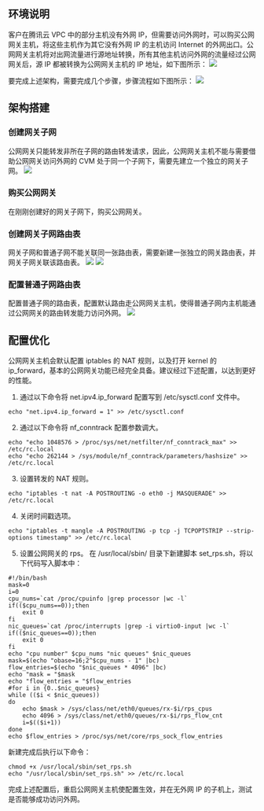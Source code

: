 ## 环境说明
客户在腾讯云 VPC 中的部分主机没有外网 IP，但需要访问外网时，可以购买公网网关主机，将这些主机作为其它没有外网 IP 的主机访问 Internet 的外网出口。公网网关主机将对出网流量进行源地址转换，所有其他主机访问外网的流量经过公网网关后，源 IP 都被转换为公网网关主机的 IP 地址，如下图所示：
![](https://main.qcloudimg.com/raw/b2fb63bfa8fc03cde6cedcde845a9b65.png)

要完成上述架构，需要完成几个步骤，步骤流程如下图所示：
![](https://main.qcloudimg.com/raw/8fc0ad20600a2831b5a1b32ce1b66e0b.png)
## 架构搭建
### 创建网关子网
公网网关只能转发非所在子网的路由转发请求，因此，公网网关主机不能与需要借助公网网关访问外网的 CVM 处于同一个子网下，需要先建立一个独立的网关子网。<!--详细操作步骤，请参见 [创建网关子网]()-->
![](https://main.qcloudimg.com/raw/83b6487f44f451a40237e785e6d262c6.png)

### 购买公网网关
在刚刚创建好的网关子网下，购买公网网关。<!--详细操作步骤，请参见 [购买公网网关]()-->

### 创建网关子网路由表
网关子网和普通子网不能关联同一张路由表，需要新建一张独立的网关路由表，并网关子网关联该路由表。<!--详细操作步骤，请参见 [创建网关子网路由表]()-->
![](https://main.qcloudimg.com/raw/af6228ca3acee55744453e1d3f9b962e.png)
![](https://main.qcloudimg.com/raw/3d4ef8d4404a3d70ca24a7cb8c793bf0.png)

### 配置普通子网路由表
配置普通子网的路由表，配置默认路由走公网网关主机，使得普通子网内主机能通过公网网关的路由转发能力访问外网。<!--详细操作步骤，请参见 [配置普通子网路由表]()-->
![](https://main.qcloudimg.com/raw/6e9e84fcc6cd439137eda3476375fa1f.png)

## 配置优化
公网网关主机会默认配置 iptables 的 NAT 规则，以及打开 kernel 的 ip_forward，基本的公网网关功能已经完全具备。建议经过下述配置，以达到更好的性能。
1. 通过以下命令将 net.ipv4.ip_forward 配置写到 /etc/sysctl.conf 文件中。
```
echo "net.ipv4.ip_forward = 1" >> /etc/sysctl.conf
```
2. 通过以下命令将 nf_conntrack 配置参数调大。
```
echo "echo 1048576 > /proc/sys/net/netfilter/nf_conntrack_max" >> /etc/rc.local
echo "echo 262144 > /sys/module/nf_conntrack/parameters/hashsize" >> /etc/rc.local
```
3. 设置转发的 NAT 规则。
```
echo "iptables -t nat -A POSTROUTING -o eth0 -j MASQUERADE" >> /etc/rc.local
```
4. 关闭时间戳选项。
```
echo "iptables -t mangle -A POSTROUTING -p tcp -j TCPOPTSTRIP --strip-options timestamp" >> /etc/rc.local
```
5. 设置公网网关的 rps。
 在 /usr/local/sbin/ 目录下新建脚本 set_rps.sh，将以下代码写入脚本中：
```
#!/bin/bash
mask=0
i=0
cpu_nums=`cat /proc/cpuinfo |grep processor |wc -l`
if(($cpu_nums==0));then
	exit 0
fi
nic_queues=`cat /proc/interrupts |grep -i virtio0-input |wc -l`
if(($nic_queues==0));then
    exit 0
fi
echo "cpu number" $cpu_nums "nic queues" $nic_queues
mask=$(echo "obase=16;2^$cpu_nums - 1" |bc)
flow_entries=$(echo "$nic_queues * 4096" |bc)
echo "mask = "$mask
echo "flow_entries = "$flow_entries
#for i in {0..$nic_queues}
while (($i < $nic_queues))  
do
	echo $mask > /sys/class/net/eth0/queues/rx-$i/rps_cpus
	echo 4096 > /sys/class/net/eth0/queues/rx-$i/rps_flow_cnt
	i=$(($i+1)) 
done
echo $flow_entries > /proc/sys/net/core/rps_sock_flow_entries 
```
新建完成后执行以下命令：
```
chmod +x /usr/local/sbin/set_rps.sh
echo "/usr/local/sbin/set_rps.sh" >> /etc/rc.local
```

完成上述配置后，重启公网网关主机使配置生效，并在无外网 IP 的子机上，测试是否能够成功访问外网。
